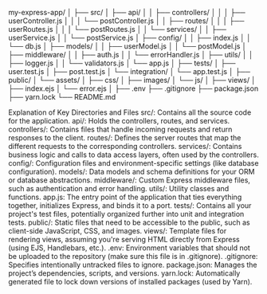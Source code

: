 my-express-app/
│
├── src/
│ ├── api/
│ │ ├── controllers/
│ │ │ ├── userController.js
│ │ │ └── postController.js
│ │ ├── routes/
│ │ │ ├── userRoutes.js
│ │ │ └── postRoutes.js
│ │ └── services/
│ │ ├── userService.js
│ │ └── postService.js
│ ├── config/
│ │ ├── index.js
│ │ └── db.js
│ ├── models/
│ │ ├── userModel.js
│ │ └── postModel.js
│ ├── middleware/
│ │ ├── auth.js
│ │ └── errorHandler.js
│ ├── utils/
│ │ ├── logger.js
│ │ └── validators.js
│ └── app.js
│
├── tests/
│ ├── user.test.js
│ ├── post.test.js
│ └── integration/
│ └── app.test.js
│
├── public/
│ └── assets/
│ ├── css/
│ ├── images/
│ └── js/
│
├── views/
│ ├── index.ejs
│ └── error.ejs
│
├── .env
├── .gitignore
├── package.json
├── yarn.lock
└── README.md

Explanation of Key Directories and Files
src/: Contains all the source code for the application.
api/: Holds the controllers, routes, and services.
controllers/: Contains files that handle incoming requests and return responses to the client.
routes/: Defines the server routes that map the different requests to the corresponding controllers.
services/: Contains business logic and calls to data access layers, often used by the controllers.
config/: Configuration files and environment-specific settings (like database configuration).
models/: Data models and schema definitions for your ORM or database abstractions.
middleware/: Custom Express middleware files, such as authentication and error handling.
utils/: Utility classes and functions.
app.js: The entry point of the application that ties everything together, initializes Express, and binds it to a port.
tests/: Contains all your project's test files, potentially organized further into unit and integration tests.
public/: Static files that need to be accessible to the public, such as client-side JavaScript, CSS, and images.
views/: Template files for rendering views, assuming you're serving HTML directly from Express (using EJS, Handlebars, etc.).
.env: Environment variables that should not be uploaded to the repository (make sure this file is in .gitignore).
.gitignore: Specifies intentionally untracked files to ignore.
package.json: Manages the project’s dependencies, scripts, and versions.
yarn.lock: Automatically generated file to lock down versions of installed packages (used by Yarn).
